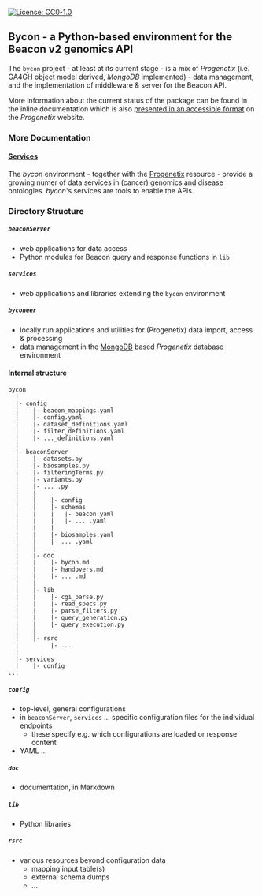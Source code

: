 [![License: CC0-1.0](https://img.shields.io/badge/License-CC0%201.0-lightgrey.svg)](http://creativecommons.org/publicdomain/zero/1.0/)

## Bycon - a Python-based environment for the Beacon v2 genomics API

The `bycon` project - at least at its current stage - is a mix of _Progenetix_ (i.e. GA4GH object model derived, _MongoDB_ implemented) - data management, and the implementation of middleware & server for the Beacon API.

More information about the current status of the package can be found in the inline
documentation which is also [presented in an accessible format](https://info.progenetix.org/tags/Beacon.html) on the _Progenetix_ website.

### More Documentation

#### [Services](./services/doc/services.md)

The _bycon_ environment - together with the [Progenetix](http://progenetix.org)
resource - provide a growing numer of data services in (cancer) genomics and
disease ontologies. _bycon_'s services are tools to enable the APIs.

### Directory Structure

##### `beaconServer`

* web applications for data access
* Python modules for Beacon query and response functions in `lib`

##### `services`

* web applications and libraries extending the `bycon` environment

##### `byconeer`

* locally run applications and utilities for (Progenetix) data import, access & processing
* data management in the [MongoDB](http://mongodb.org) based _Progenetix_ database environment

#### Internal structure

```
bycon
  |
  |- config
  |    |- beacon_mappings.yaml
  |    |- config.yaml
  |    |- dataset_definitions.yaml
  |    |- filter_definitions.yaml
  |    |- ..._definitions.yaml
  |
  |- beaconServer
  |    |- datasets.py
  |    |- biosamples.py
  |    |- filteringTerms.py
  |    |- variants.py
  |    |- ... .py
  |    |
  |    |    |- config
  |    |    |- schemas
  |    |    |   |- beacon.yaml
  |    |    |   |- ... .yaml
  |    |    |
  |    |    |- biosamples.yaml
  |    |    |- ... .yaml
  |    |
  |    |- doc
  |    |    |- bycon.md
  |    |    |- handovers.md
  |    |    |- ... .md
  |    |
  |    |- lib
  |    |    |- cgi_parse.py
  |    |    |- read_specs.py
  |    |    |- parse_filters.py
  |    |    |- query_generation.py
  |    |    |- query_execution.py
  |    |
  |    |- rsrc
  |         |- ...
  |
  |- services
  |    |- config
...
```

##### `config`

* top-level, general configurations
* in `beaconServer`, `services` ... specific configuration files for the
individual endpoints
  - these specify e.g. which configurations are loaded or response content
* YAML ...

##### `doc`

* documentation, in Markdown

##### `lib`

* Python libraries

##### `rsrc`

* various resources beyond configuration data
    - mapping input table(s)
    - external schema dumps
    - ...


